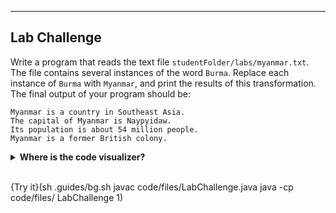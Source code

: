 ----------

## Lab Challenge

Write a program that reads the text file `studentFolder/labs/myanmar.txt`. The file contains several instances of the word `Burma`. Replace each instance of `Burma` with `Myanmar`, and print the results of this transformation. The final output of your program should be:

```text
Myanmar is a country in Southeast Asia.
The capital of Myanmar is Naypyidaw.
Its population is about 54 million people.
Myanmar is a former British colony.
```

<details>
  <summary><strong>Where is the code visualizer?</strong></summary>
  Unfortunately, the code visualizer does not work with external files, so it cannot be used for this problem.
</details><br>

{Try it}(sh .guides/bg.sh javac code/files/LabChallenge.java java -cp code/files/ LabChallenge 1)